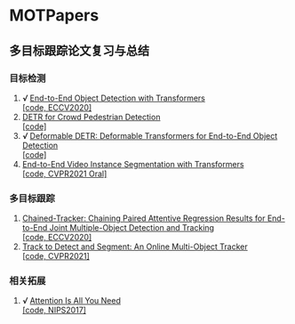 # MOTPapers
## 多目标跟踪论文复习与总结

### 目标检测

1. ***√*** [End-to-End Object Detection with Transformers](https://github.com/JunnHan/MOTPapers/issues/3)  
[[code, ECCV2020]](https://github.com/facebookresearch/detr)  
2. [DETR for Crowd Pedestrian Detection](https://github.com/JunnHan/MOTPapers/issues/4)  
[[code]](https://github.com/Hatmm/PED-DETR-for-Pedestrian-Detection)  
3. ***√*** [Deformable DETR: Deformable Transformers for End-to-End Object Detection](https://github.com/JunnHan/MOTPapers/issues/5)  
[[code]](https://github.com/fundamentalvision/Deformable-DETR)  
4. [End-to-End Video Instance Segmentation with Transformers](https://github.com/JunnHan/MOTPapers/issues/6)  
[[code, CVPR2021 Oral]](https://github.com/Epiphqny/VisTR)  

### 多目标跟踪

1. [Chained-Tracker: Chaining Paired Attentive Regression Results for End-to-End Joint Multiple-Object Detection and Tracking](https://github.com/JunnHan/MOTPapers/issues/1)  
[[code, ECCV2020]](https://github.com/pjl1995/CTracker)  
2. [Track to Detect and Segment: An Online Multi-Object Tracker](https://github.com/JunnHan/MOTPapers/issues/7)  
[[code, CVPR2021]](https://github.com/JialianW/TraDeS)  

### 相关拓展

1. ***√*** [Attention Is All You Need](https://github.com/JunnHan/MOTPapers/issues/2)  
[[code, NIPS2017]](https://github.com/jadore801120/attention-is-all-you-need-pytorch)  
